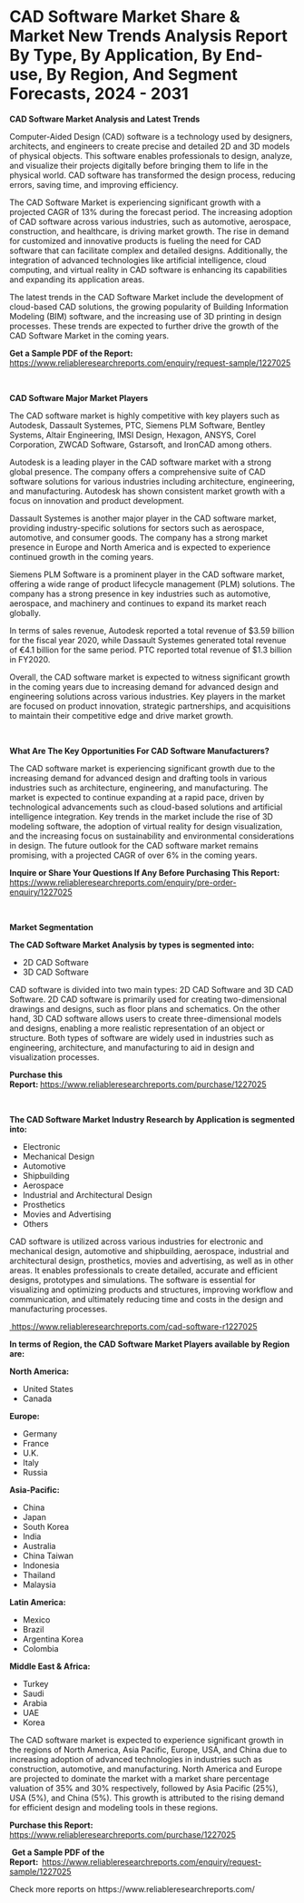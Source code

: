 <p><h1>CAD Software Market Share & Market New Trends Analysis Report By Type, By Application, By End-use, By Region, And Segment Forecasts, 2024 - 2031</h1></p><p><strong>CAD Software Market Analysis and Latest Trends</strong></p>
<p><p>Computer-Aided Design (CAD) software is a technology used by designers, architects, and engineers to create precise and detailed 2D and 3D models of physical objects. This software enables professionals to design, analyze, and visualize their projects digitally before bringing them to life in the physical world. CAD software has transformed the design process, reducing errors, saving time, and improving efficiency.</p><p>The CAD Software Market is experiencing significant growth with a projected CAGR of 13% during the forecast period. The increasing adoption of CAD software across various industries, such as automotive, aerospace, construction, and healthcare, is driving market growth. The rise in demand for customized and innovative products is fueling the need for CAD software that can facilitate complex and detailed designs. Additionally, the integration of advanced technologies like artificial intelligence, cloud computing, and virtual reality in CAD software is enhancing its capabilities and expanding its application areas.</p><p>The latest trends in the CAD Software Market include the development of cloud-based CAD solutions, the growing popularity of Building Information Modeling (BIM) software, and the increasing use of 3D printing in design processes. These trends are expected to further drive the growth of the CAD Software Market in the coming years.</p></p>
<p><strong>Get a Sample PDF of the Report:&nbsp;</strong> <a href="https://www.reliableresearchreports.com/enquiry/request-sample/1227025">https://www.reliableresearchreports.com/enquiry/request-sample/1227025</a></p>
<p>&nbsp;</p>
<p><strong>CAD Software Major Market Players</strong></p>
<p><p>The CAD software market is highly competitive with key players such as Autodesk, Dassault Systemes, PTC, Siemens PLM Software, Bentley Systems, Altair Engineering, IMSI Design, Hexagon, ANSYS, Corel Corporation, ZWCAD Software, Gstarsoft, and IronCAD among others.</p><p>Autodesk is a leading player in the CAD software market with a strong global presence. The company offers a comprehensive suite of CAD software solutions for various industries including architecture, engineering, and manufacturing. Autodesk has shown consistent market growth with a focus on innovation and product development.</p><p>Dassault Systemes is another major player in the CAD software market, providing industry-specific solutions for sectors such as aerospace, automotive, and consumer goods. The company has a strong market presence in Europe and North America and is expected to experience continued growth in the coming years.</p><p>Siemens PLM Software is a prominent player in the CAD software market, offering a wide range of product lifecycle management (PLM) solutions. The company has a strong presence in key industries such as automotive, aerospace, and machinery and continues to expand its market reach globally.</p><p>In terms of sales revenue, Autodesk reported a total revenue of $3.59 billion for the fiscal year 2020, while Dassault Systemes generated total revenue of €4.1 billion for the same period. PTC reported total revenue of $1.3 billion in FY2020.</p><p>Overall, the CAD software market is expected to witness significant growth in the coming years due to increasing demand for advanced design and engineering solutions across various industries. Key players in the market are focused on product innovation, strategic partnerships, and acquisitions to maintain their competitive edge and drive market growth.</p></p>
<p>&nbsp;</p>
<p><strong>What Are The Key Opportunities For CAD Software Manufacturers?</strong></p>
<p><p>The CAD software market is experiencing significant growth due to the increasing demand for advanced design and drafting tools in various industries such as architecture, engineering, and manufacturing. The market is expected to continue expanding at a rapid pace, driven by technological advancements such as cloud-based solutions and artificial intelligence integration. Key trends in the market include the rise of 3D modeling software, the adoption of virtual reality for design visualization, and the increasing focus on sustainability and environmental considerations in design. The future outlook for the CAD software market remains promising, with a projected CAGR of over 6% in the coming years.</p></p>
<p><strong>Inquire or Share Your Questions If Any Before Purchasing This Report:</strong> <a href="https://www.reliableresearchreports.com/enquiry/pre-order-enquiry/1227025">https://www.reliableresearchreports.com/enquiry/pre-order-enquiry/1227025</a></p>
<p>&nbsp;</p>
<p><strong>Market Segmentation</strong></p>
<p><strong>The CAD Software Market Analysis by types is segmented into:</strong></p>
<p><ul><li>2D CAD Software</li><li>3D CAD Software</li></ul></p>
<p><p>CAD software is divided into two main types: 2D CAD Software and 3D CAD Software. 2D CAD software is primarily used for creating two-dimensional drawings and designs, such as floor plans and schematics. On the other hand, 3D CAD software allows users to create three-dimensional models and designs, enabling a more realistic representation of an object or structure. Both types of software are widely used in industries such as engineering, architecture, and manufacturing to aid in design and visualization processes.</p></p>
<p><strong>Purchase this Report:&nbsp;</strong><a href="https://www.reliableresearchreports.com/purchase/1227025">https://www.reliableresearchreports.com/purchase/1227025</a></p>
<p>&nbsp;</p>
<p><strong>The CAD Software Market Industry Research by Application is segmented into:</strong></p>
<p><ul><li>Electronic</li><li>Mechanical Design</li><li>Automotive</li><li>Shipbuilding</li><li>Aerospace</li><li>Industrial and Architectural Design</li><li>Prosthetics</li><li>Movies and Advertising</li><li>Others</li></ul></p>
<p><p>CAD software is utilized across various industries for electronic and mechanical design, automotive and shipbuilding, aerospace, industrial and architectural design, prosthetics, movies and advertising, as well as in other areas. It enables professionals to create detailed, accurate and efficient designs, prototypes and simulations. The software is essential for visualizing and optimizing products and structures, improving workflow and communication, and ultimately reducing time and costs in the design and manufacturing processes.</p></p>
<p><a href="https://www.reliableresearchreports.com/cad-software-r1227025">&nbsp;https://www.reliableresearchreports.com/cad-software-r1227025</a></p>
<p><strong>In terms of Region, the CAD Software Market Players available by Region are:</strong></p>
<p>
    <p> <strong> North America: </strong>
        <ul>
            <li>United States</li>
            <li>Canada</li>
        </ul>
        </p> 
    <p> <strong> Europe: </strong>
        <ul>
            <li>Germany</li>
            <li>France</li>
            <li>U.K.</li>
            <li>Italy</li>
            <li>Russia</li>
        </ul>
        </p> 
    <p> <strong> Asia-Pacific: </strong>
        <ul>
            <li>China</li>
            <li>Japan</li>
            <li>South Korea</li>
            <li>India</li>
            <li>Australia</li>
            <li>China Taiwan</li>
            <li>Indonesia</li>
            <li>Thailand</li>
            <li>Malaysia</li>
        </ul>
        </p> 
    <p> <strong> Latin America: </strong>
        <ul>
            <li>Mexico</li>
            <li>Brazil</li>
            <li>Argentina Korea</li>
            <li>Colombia</li>
        </ul>
        </p> 
    <p> <strong> Middle East & Africa: </strong>
        <ul>
            <li>Turkey</li>
            <li>Saudi</li>
            <li>Arabia</li>
            <li>UAE</li>
            <li>Korea</li>
        </ul>
    </p>
    </p>
<p><p>The CAD software market is expected to experience significant growth in the regions of North America, Asia Pacific, Europe, USA, and China due to increasing adoption of advanced technologies in industries such as construction, automotive, and manufacturing. North America and Europe are projected to dominate the market with a market share percentage valuation of 35% and 30% respectively, followed by Asia Pacific (25%), USA (5%), and China (5%). This growth is attributed to the rising demand for efficient design and modeling tools in these regions.</p></p>
<p><strong>Purchase this Report: </strong><a href="https://www.reliableresearchreports.com/purchase/1227025">https://www.reliableresearchreports.com/purchase/1227025</a></p>
<p>&nbsp;<strong>Get a Sample PDF of the Report:&nbsp;&nbsp;</strong><a href="https://www.reliableresearchreports.com/enquiry/request-sample/1227025">https://www.reliableresearchreports.com/enquiry/request-sample/1227025</a></p>
<p><strong></strong></p>
<p>Check more reports on https://www.reliableresearchreports.com/</p>